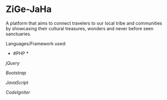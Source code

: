 # ZiGe-JaHa
A platform that aims to connect travelers to our local tribe and communities by showcasing their cultural treasures, wonders and never before seen sanctuaries.

Languages/Framework used:

* #PHP *

*jQuery*

*Bootstrap*

*JavaScript*

*CodeIgniter*
